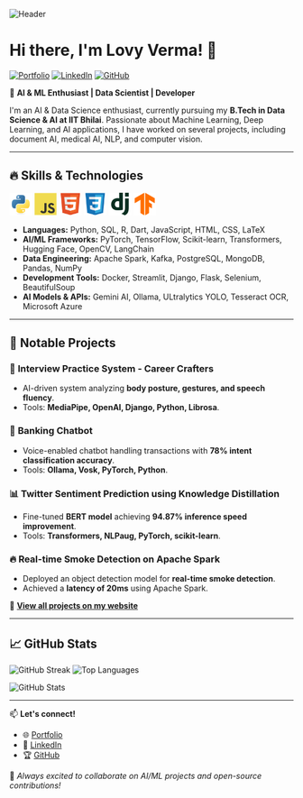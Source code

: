 ![Header](https://raw.githubusercontent.com/xtremislv/xtremislv/main/assets/github-header.png)

# Hi there, I'm Lovy Verma! 👋

[![Portfolio](https://img.shields.io/badge/Portfolio-xtremislv.github.io-blue?style=flat-square&logo=internet-explorer)](https://xtremislv.github.io/)
[![LinkedIn](https://img.shields.io/badge/LinkedIn-Lovy%20Verma-blue?style=flat-square&logo=linkedin)](https://www.linkedin.com/in/lovy-verma-b72067257/)
[![GitHub](https://img.shields.io/github/followers/xtremislv?label=Follow%20Me&style=social)](https://github.com/xtremislv)

🚀 **AI & ML Enthusiast | Data Scientist | Developer**

I'm an AI & Data Science enthusiast, currently pursuing my **B.Tech in Data Science & AI at IIT Bhilai**. Passionate about Machine Learning, Deep Learning, and AI applications, I have worked on several projects, including document AI, medical AI, NLP, and computer vision.

---

## 🔥 Skills & Technologies

<img src="https://raw.githubusercontent.com/devicons/devicon/master/icons/python/python-original.svg" alt="Python" width="40" height="40"/>
<img src="https://raw.githubusercontent.com/devicons/devicon/master/icons/javascript/javascript-original.svg" alt="JavaScript" width="40" height="40"/>
<img src="https://raw.githubusercontent.com/devicons/devicon/master/icons/html5/html5-original.svg" alt="HTML5" width="40" height="40"/>
<img src="https://raw.githubusercontent.com/devicons/devicon/master/icons/css3/css3-original.svg" alt="CSS3" width="40" height="40"/>
<img src="https://raw.githubusercontent.com/devicons/devicon/master/icons/django/django-plain.svg" alt="Django" width="40" height="40"/>
<img src="https://raw.githubusercontent.com/devicons/devicon/master/icons/tensorflow/tensorflow-original.svg" alt="TensorFlow" width="40" height="40"/>

- **Languages:** Python, SQL, R, Dart, JavaScript, HTML, CSS, LaTeX
- **AI/ML Frameworks:** PyTorch, TensorFlow, Scikit-learn, Transformers, Hugging Face, OpenCV, LangChain
- **Data Engineering:** Apache Spark, Kafka, PostgreSQL, MongoDB, Pandas, NumPy
- **Development Tools:** Docker, Streamlit, Django, Flask, Selenium, BeautifulSoup
- **AI Models & APIs:** Gemini AI, Ollama, ULtralytics YOLO, Tesseract OCR, Microsoft Azure

---

## 🚀 Notable Projects

### 🎤 **Interview Practice System - Career Crafters**
- AI-driven system analyzing **body posture, gestures, and speech fluency**.
- Tools: **MediaPipe, OpenAI, Django, Python, Librosa**.

### 🏦 **Banking Chatbot**
- Voice-enabled chatbot handling transactions with **78% intent classification accuracy**.
- Tools: **Ollama, Vosk, PyTorch, Python**.

### 📊 **Twitter Sentiment Prediction using Knowledge Distillation**
- Fine-tuned **BERT model** achieving **94.87% inference speed improvement**.
- Tools: **Transformers, NLPaug, PyTorch, scikit-learn**.

### 🔥 **Real-time Smoke Detection on Apache Spark**
- Deployed an object detection model for **real-time smoke detection**.
- Achieved a **latency of 20ms** using Apache Spark.

📌 **[View all projects on my website](https://xtremislv.github.io/)**

---

## 📈 GitHub Stats

![GitHub Streak](https://github-readme-streak-stats.herokuapp.com/?user=xtremislv&theme=radical&hide_border=true)
![Top Languages](https://github-readme-stats.vercel.app/api/top-langs/?username=xtremislv&layout=compact&theme=radical&hide_border=true)

<img src="https://github-readme-stats.vercel.app/api?username=xtremislv&show_icons=true&theme=radical" alt="GitHub Stats" width="600"/>

---

📫 **Let's connect!**
- 🌐 [Portfolio](https://xtremislv.github.io/)
- 💼 [LinkedIn](https://www.linkedin.com/in/lovy-verma-b72067257/)
- 🏆 [GitHub](https://github.com/xtremislv)

🚀 *Always excited to collaborate on AI/ML projects and open-source contributions!*
